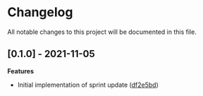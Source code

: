 # Changelog

All notable changes to this project will be documented in this file.

## [0.1.0] - 2021-11-05

**Features**

- Initial implementation of sprint update ([df2e5bd](https://github.com/gabor-boros/sprint-update/commit/df2e5bd30fb3602164b2bd049765246f35b99283))

